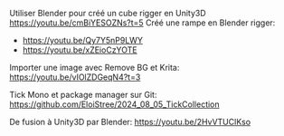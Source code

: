 Utiliser Blender pour créé un cube rigger en Unity3D https://youtu.be/cmBiYESOZNs?t=5
Créé une rampe en Blender rigger:
- https://youtu.be/Qy7Y5nP9LWY
- https://youtu.be/xZEioCzYOTE

  
Importer une image avec Remove BG et Krita: https://youtu.be/vIOlZDGeqN4?t=3  


Tick Mono et package manager sur Git:  
https://github.com/EloiStree/2024_08_05_TickCollection  


De fusion à Unity3D par Blender:
https://youtu.be/2HvVTUClKso  
